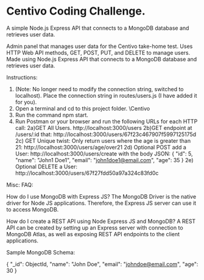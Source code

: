 # Centivo Coding Challenge.

A simple Node.js Express API that connects to a MongoDB database and retrieves user data.

Admin panel that manages user data for the Centivo take-home test. Uses HTTP Web API methods, GET, POST, PUT, and DELETE to manage users. Made using Node.js Express API that connects to a MongoDB database and retrieves user data.


Instructions:
1) (Note: No longer need to modify the connection string, switched to localhost). Place the connection string in routes/users.js (I have added it for you).
2) Open a terminal and cd to this project folder. \Centivo
3) Run the command npm start.
2) Run Postman or your browser and run the following URLs for each HTTP call:
2a)GET All Users. http://localhost:3000/users 
2b)GET endpoint at /users/:id that: http://localhost:3000/users/67f23c467907f5997125175d
2c) GET Unique twist: Only return users where the age is greater than 21: http://localhost:3000/users/age/over21
2d) Optional POST add a User: http://localhost:3000/users/create
with the body JSON:
{ 
"id": 5,
"name": "John1 Doe1", 
"email": "john1doe1@email.com", 
"age": 35 
}
2e) Optional DELETE a User: http://localhost:3000/users/67f27fdd50a97a324c83fd0c



Misc:
FAQ:

How do I use MongoDB with Express JS?
The MongoDB Driver is the native driver for Node JS applications. Therefore, the Express JS server can use it to access MongoDB.

How do I create a REST API using Node Express JS and MongoDB?
A REST API can be created by setting up an Express server with connection to MongoDB Atlas, as well as exposing REST API endpoints to the client applications.


Sample MongoDB Schema:

{ 
"_id": ObjectId, 
"name": "John Doe", 
"email": "johndoe@email.com", 
"age": 30 
}